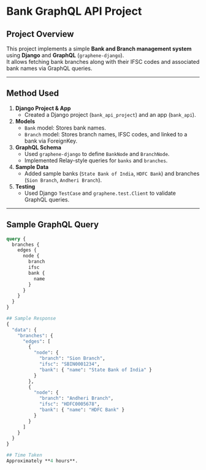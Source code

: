 # Bank GraphQL API Project

## Project Overview
This project implements a simple **Bank and Branch management system** using **Django** and **GraphQL** (`graphene-django`).  
It allows fetching bank branches along with their IFSC codes and associated bank names via GraphQL queries.

---

## Method Used
1. **Django Project & App**
   - Created a Django project (`bank_api_project`) and an app (`bank_api`).
2. **Models**
   - `Bank` model: Stores bank names.
   - `Branch` model: Stores branch names, IFSC codes, and linked to a bank via ForeignKey.
3. **GraphQL Schema**
   - Used `graphene-django` to define `BankNode` and `BranchNode`.
   - Implemented Relay-style queries for `banks` and `branches`.
4. **Sample Data**
   - Added sample banks (`State Bank of India`, `HDFC Bank`) and branches (`Sion Branch`, `Andheri Branch`).
5. **Testing**
   - Used Django `TestCase` and `graphene.test.Client` to validate GraphQL queries.

---

## Sample GraphQL Query

```graphql
query {
  branches {
    edges {
      node {
        branch
        ifsc
        bank {
          name
        }
      }
    }
  }
}

## Sample Response
{
  "data": {
    "branches": {
      "edges": [
        {
          "node": {
            "branch": "Sion Branch",
            "ifsc": "SBIN0001234",
            "bank": { "name": "State Bank of India" }
          }
        },
        {
          "node": {
            "branch": "Andheri Branch",
            "ifsc": "HDFC0005678",
            "bank": { "name": "HDFC Bank" }
          }
        }
      ]
    }
  }
}

## Time Taken
Approximately **4 hours**.

